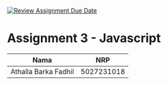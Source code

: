 [![Review Assignment Due Date](https://classroom.github.com/assets/deadline-readme-button-22041afd0340ce965d47ae6ef1cefeee28c7c493a6346c4f15d667ab976d596c.svg)](https://classroom.github.com/a/hvl9tJkd)

# Assignment 3 - Javascript

| Nama                 |    NRP     |
| -------------------- | :--------: |
| Athalla Barka Fadhil | 5027231018 |
